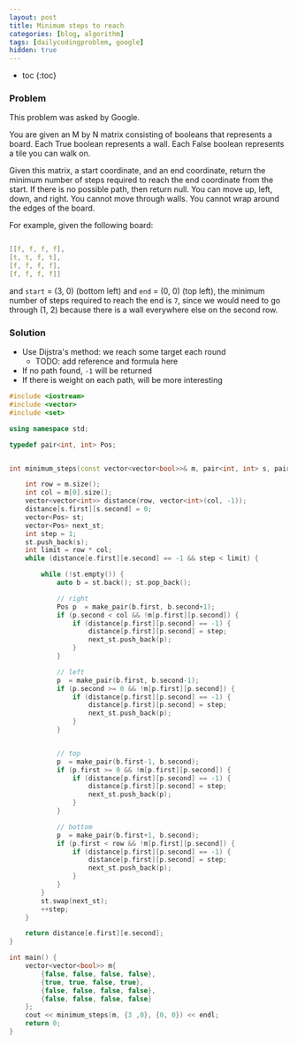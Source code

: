 ```yaml
---
layout: post
title: Minimum steps to reach
categories: [blog, algorithm]
tags: [dailycodingproblem, google]
hidden: true
---
```


+ toc
{:toc}

### Problem

This problem was asked by Google.

You are given an M by N matrix consisting of booleans that represents a board.
Each True boolean represents a wall. Each False boolean represents a tile you can walk on.

Given this matrix, a start coordinate, and an end coordinate, return the minimum number of
steps required to reach the end coordinate from the start. If there is no possible path,
then return null. You can move up, left, down, and right. You cannot move through walls.
You cannot wrap around the edges of the board.

For example, given the following board:

```cpp

[[f, f, f, f],
[t, t, f, t],
[f, f, f, f],
[f, f, f, f]]
```

and `start` = (3, 0) (bottom left) and `end` = (0, 0) (top left), the minimum number of steps
required to reach the end is `7`, since we would need to go through (1, 2) because there is a
wall everywhere else on the second row.

### Solution

+ Use Dijstra's method: we reach some target each round
  + TODO: add reference and formula here
+ If no path found, `-1` will be returned
+ If there is weight on each path, will be more interesting

```cpp
#include <iostream>
#include <vector>
#include <set>

using namespace std;

typedef pair<int, int> Pos;


int minimum_steps(const vector<vector<bool>>& m, pair<int, int> s, pair<int, int> e) {

    int row = m.size();
    int col = m[0].size();
    vector<vector<int>> distance(row, vector<int>(col, -1));
    distance[s.first][s.second] = 0;
    vector<Pos> st;
    vector<Pos> next_st;
    int step = 1;
    st.push_back(s);
    int limit = row * col;
    while (distance[e.first][e.second] == -1 && step < limit) {

        while (!st.empty()) {
            auto b = st.back(); st.pop_back();

            // right
            Pos p  = make_pair(b.first, b.second+1);
            if (p.second < col && !m[p.first][p.second]) {
                if (distance[p.first][p.second] == -1) {
                    distance[p.first][p.second] = step;
                    next_st.push_back(p);
                }
            }

            // left
            p  = make_pair(b.first, b.second-1);
            if (p.second >= 0 && !m[p.first][p.second]) {
                if (distance[p.first][p.second] == -1) {
                    distance[p.first][p.second] = step;
                    next_st.push_back(p);
                }
            }


            // top
            p  = make_pair(b.first-1, b.second);
            if (p.first >= 0 && !m[p.first][p.second]) {
                if (distance[p.first][p.second] == -1) {
                    distance[p.first][p.second] = step;
                    next_st.push_back(p);
                }
            }

            // bottom
            p  = make_pair(b.first+1, b.second);
            if (p.first < row && !m[p.first][p.second]) {
                if (distance[p.first][p.second] == -1) {
                    distance[p.first][p.second] = step;
                    next_st.push_back(p);
                }
            }
        }
        st.swap(next_st);
        ++step;
    }

    return distance[e.first][e.second];
}

int main() {
    vector<vector<bool>> m{
        {false, false, false, false},
        {true, true, false, true},
        {false, false, false, false},
        {false, false, false, false}
    };
    cout << minimum_steps(m, {3 ,0}, {0, 0}) << endl;
    return 0;
}

```
